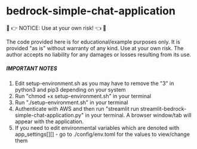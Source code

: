 # bedrock-simple-chat-application

🛑 &#x1F449; NOTICE: Use at your own risk! &#x1F448; 🛑

The code provided here is for educational/example purposes only. It is provided "as is" without warranty of any kind. Use at your own risk. The author accepts no liability for any damages or losses resulting from its use.


##### IMPORTANT NOTES #####
1. Edit setup-environment.sh as you may have to remove the "3" in python3 and pip3 depending on your system
2. Run "chmod +x setup-environment.sh" in your terminal
3. Run "./setup-environment.sh" in your terminal
4. Authenticate with AWS and then run "streamlit run streamlit-bedrock-simple-chat-application.py" in your terminal.  A browser window/tab will appear with the application.
5. If you need to edit environmental variables which are denoted with app_settings[][] - go to ./config/env.toml for the values to view/change them
#####
